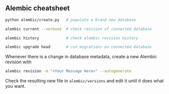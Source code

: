 ## Alembic cheatsheet

```sh
python alembic/create.py   # populate a brand new database

alembic current --verbose  # check revision of connected database

alembic history            # check alembic revision history

alembic upgrade head       # run migrations on connected database
```

Whenever there is a change in database metadata, create a new Alembic revision with

```sh
alembic revision -m "<Your Message Here>" --autogenerate
```

Check the resulting new file in `alembic/versions` and edit it until it does what you want.
